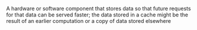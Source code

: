 A hardware or software component that stores data so that future requests for that data can be served faster; the data stored in a cache might be the result of an earlier computation or a copy of data stored elsewhere